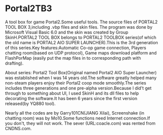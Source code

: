 # Portal2TB3
A tool box for game Portal2.Some useful tools.
The source files of PORTAL2 TOOL BOX 3,including .vbp files and skin files.
The program was done by Microsoft Visual Basic 6.0 and the skin was created
by Group SkinH.PORTAL2 TOOL BOX belongs to PORTAL2 TOOLBOX series(of which 
the old name is PORTAL2 AIO SUPER LAUNCHER).This is the 3rd generation of 
this series.Key features:Automatic Co-op game connection, Players chatting
room(based on UDP protocol), Game maps download platform and FlashPorMap
(easily put the map files in to corresponding path with drafting).

About series:
Portal2 Tool Box(Original named Portal2 AIO Super Launcher) was established 
when I was 14 years old.The software greatly helped many non-steam players 
enjoy their Portal2 coop mode smoothly.The series includes three generations 
and one pre-alpha version.Because I did't get through to something about UI,
I used SkinH and its dll files to help decorating the software.It has been 6
years since the first version released(by YQ880 tool).

Nearly all the codes are by Garry101CN(JIANG Xilai), Screenshake (in chatting room)
was by Mo10.Some functions need Internet connection.If you don't, they will not work.
The sever (URL:coacle.com) was rented from CNDNS.com.

